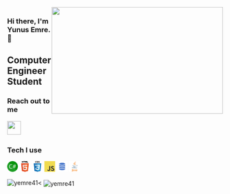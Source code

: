 <img src="https://media.giphy.com/media/IpeYSEZshTefe/giphy.gif" align="right" width="400" height="250"> 

### Hi there, I'm Yunus Emre. :wave:

## Computer Engineer Student

### Reach out to me
[<img height="32" width="32" src="https://unpkg.com/simple-icons@v7/icons/linkedin.svg" />][linkedin]

[linkedin]:https://www.linkedin.com/in/yunus-emre-eryarsoy-ba28a121b/

### Tech I use 
<a><img src="https://raw.githubusercontent.com/github/explore/80688e429a7d4ef2fca1e82350fe8e3517d3494d/topics/csharp/csharp.png" widht="25" height="25"></a>
<a><img src="https://raw.githubusercontent.com/github/explore/80688e429a7d4ef2fca1e82350fe8e3517d3494d/topics/html/html.png" widht="25" height="25"></a>
<img src="https://raw.githubusercontent.com/github/explore/80688e429a7d4ef2fca1e82350fe8e3517d3494d/topics/css/css.png" widht="25" height="25">
<img src="https://raw.githubusercontent.com/github/explore/80688e429a7d4ef2fca1e82350fe8e3517d3494d/topics/javascript/javascript.png" widht="25" height="25">
<img src="https://raw.githubusercontent.com/github/explore/80688e429a7d4ef2fca1e82350fe8e3517d3494d/topics/sql/sql.png" widht="25" height="25">
<img src="https://raw.githubusercontent.com/github/explore/80688e429a7d4ef2fca1e82350fe8e3517d3494d/topics/java/java.png" widht="25" height="25">

<p align="left">
</p>
<p><img align="left" src="https://github-readme-stats.vercel.app/api/top-langs?username=yemre41&show_icons=true&locale=en&layout=compact" alt="yemre41" />
<&nbsp;<img align="center" src="https://github-readme-stats.vercel.app/api?username=yemre41&show_icons=true&locale=en" alt="yemre41" /></p>


